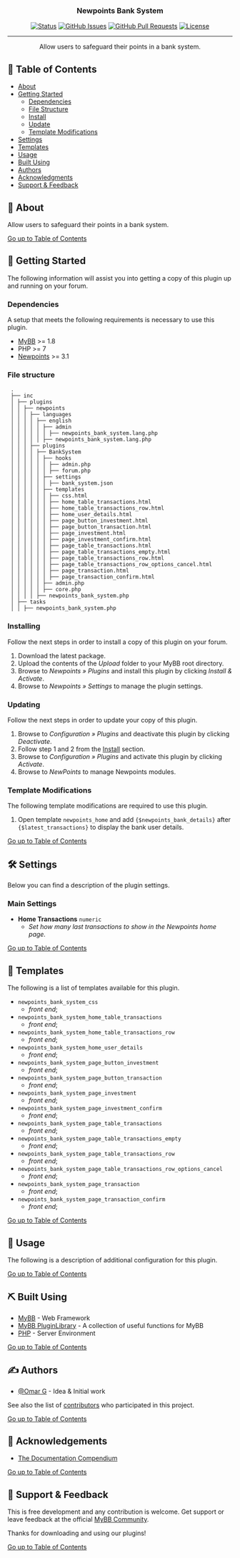 <h3 align="center">Newpoints Bank System</h3>

<div align="center">

[![Status](https://img.shields.io/badge/status-active-success.svg)]()
[![GitHub Issues](https://img.shields.io/github/issues/OUGC-Network/NewPoints-Bank.svg)](./issues)
[![GitHub Pull Requests](https://img.shields.io/github/issues-pr/OUGC-Network/NewPoints-Bank.svg)](./pulls)
[![License](https://img.shields.io/badge/license-GPL-blue)](/LICENSE)

</div>

---

<p align="center"> Allow users to safeguard their points in a bank system.
    <br> 
</p>

## 📜 Table of Contents <a name = "table_of_contents"></a>

- [About](#about)
- [Getting Started](#getting_started)
    - [Dependencies](#dependencies)
    - [File Structure](#file_structure)
    - [Install](#install)
    - [Update](#update)
    - [Template Modifications](#template_modifications)
- [Settings](#settings)
- [Templates](#templates)
- [Usage](#usage)
- [Built Using](#built_using)
- [Authors](#authors)
- [Acknowledgments](#acknowledgement)
- [Support & Feedback](#support)

## 🚀 About <a name = "about"></a>

Allow users to safeguard their points in a bank system.

[Go up to Table of Contents](#table_of_contents)

## 📍 Getting Started <a name = "getting_started"></a>

The following information will assist you into getting a copy of this plugin up and running on your forum.

### Dependencies <a name = "dependencies"></a>

A setup that meets the following requirements is necessary to use this plugin.

- [MyBB](https://mybb.com/) >= 1.8
- PHP >= 7
- [Newpoints](https://github.com/OUGC-Network/Newpoints) >= 3.1

### File structure <a name = "file_structure"></a>

  ```
   .
   ├── inc
   │ ├── plugins
   │ │ ├── newpoints
   │ │ │ ├── languages
   │ │ │ │ ├── english
   │ │ │ │ │ ├── admin
   │ │ │ │ │ │ ├── newpoints_bank_system.lang.php
   │ │ │ │ │ ├── newpoints_bank_system.lang.php
   │ │ │ ├── plugins
   │ │ │ │ ├── BankSystem
   │ │ │ │ │ ├── hooks
   │ │ │ │ │ │ ├── admin.php
   │ │ │ │ │ │ ├── forum.php
   │ │ │ │ │ ├── settings
   │ │ │ │ │ │ ├── bank_system.json
   │ │ │ │ │ ├── templates
   │ │ │ │ │ │ ├── css.html
   │ │ │ │ │ │ ├── home_table_transactions.html
   │ │ │ │ │ │ ├── home_table_transactions_row.html
   │ │ │ │ │ │ ├── home_user_details.html
   │ │ │ │ │ │ ├── page_button_investment.html
   │ │ │ │ │ │ ├── page_button_transaction.html
   │ │ │ │ │ │ ├── page_investment.html
   │ │ │ │ │ │ ├── page_investment_confirm.html
   │ │ │ │ │ │ ├── page_table_transactions.html
   │ │ │ │ │ │ ├── page_table_transactions_empty.html
   │ │ │ │ │ │ ├── page_table_transactions_row.html
   │ │ │ │ │ │ ├── page_table_transactions_row_options_cancel.html
   │ │ │ │ │ │ ├── page_transaction.html
   │ │ │ │ │ │ ├── page_transaction_confirm.html
   │ │ │ │ │ ├── admin.php
   │ │ │ │ │ ├── core.php
   │ │ │ │ ├── newpoints_bank_system.php
   │ ├── tasks
   │ │ ├── newpoints_bank_system.php
   ```

### Installing <a name = "install"></a>

Follow the next steps in order to install a copy of this plugin on your forum.

1. Download the latest package.
2. Upload the contents of the _Upload_ folder to your MyBB root directory.
3. Browse to _Newpoints » Plugins_ and install this plugin by clicking _Install & Activate_.
4. Browse to _Newpoints » Settings_ to manage the plugin settings.

### Updating <a name = "update"></a>

Follow the next steps in order to update your copy of this plugin.

1. Browse to _Configuration » Plugins_ and deactivate this plugin by clicking _Deactivate_.
2. Follow step 1 and 2 from the [Install](#install) section.
3. Browse to _Configuration » Plugins_ and activate this plugin by clicking _Activate_.
4. Browse to _NewPoints_ to manage Newpoints modules.

### Template Modifications <a name = "template_modifications"></a>

The following template modifications are required to use this plugin.

1. Open template `newpoints_home` and add `{$newpoints_bank_details}` after `{$latest_transactions}` to display the bank
   user details.

[Go up to Table of Contents](#table_of_contents)

## 🛠 Settings <a name = "settings"></a>

Below you can find a description of the plugin settings.

### Main Settings

- **Home Transactions** `numeric`
    - _Set how many last transactions to show in the Newpoints home page._

[Go up to Table of Contents](#table_of_contents)

## 📐 Templates <a name = "templates"></a>

The following is a list of templates available for this plugin.

- `newpoints_bank_system_css`
    - _front end_;
- `newpoints_bank_system_home_table_transactions`
    - _front end_;
- `newpoints_bank_system_home_table_transactions_row`
    - _front end_;
- `newpoints_bank_system_home_user_details`
    - _front end_;
- `newpoints_bank_system_page_button_investment`
    - _front end_;
- `newpoints_bank_system_page_button_transaction`
    - _front end_;
- `newpoints_bank_system_page_investment`
    - _front end_;
- `newpoints_bank_system_page_investment_confirm`
    - _front end_;
- `newpoints_bank_system_page_table_transactions`
    - _front end_;
- `newpoints_bank_system_page_table_transactions_empty`
    - _front end_;
- `newpoints_bank_system_page_table_transactions_row`
    - _front end_;
- `newpoints_bank_system_page_table_transactions_row_options_cancel`
    - _front end_;
- `newpoints_bank_system_page_transaction`
    - _front end_;
- `newpoints_bank_system_page_transaction_confirm`
    - _front end_;

[Go up to Table of Contents](#table_of_contents)

## 📖 Usage <a name="usage"></a>

The following is a description of additional configuration for this plugin.

[Go up to Table of Contents](#table_of_contents)

## ⛏ Built Using <a name = "built_using"></a>

- [MyBB](https://mybb.com/) - Web Framework
- [MyBB PluginLibrary](https://github.com/frostschutz/MyBB-PluginLibrary) - A collection of useful functions for MyBB
- [PHP](https://www.php.net/) - Server Environment

[Go up to Table of Contents](#table_of_contents)

## ✍️ Authors <a name = "authors"></a>

- [@Omar G](https://github.com/Sama34) - Idea & Initial work

See also the list of [contributors](https://github.com/OUGC-Network/NewPoints-Bank/contributors) who participated in
this project.

[Go up to Table of Contents](#table_of_contents)

## 🎉 Acknowledgements <a name = "acknowledgement"></a>

- [The Documentation Compendium](https://github.com/kylelobo/The-Documentation-Compendium)

[Go up to Table of Contents](#table_of_contents)

## 🎈 Support & Feedback <a name="support"></a>

This is free development and any contribution is welcome. Get support or leave feedback at the
official [MyBB Community](https://community.mybb.com/thread-159249.html).

Thanks for downloading and using our plugins!

[Go up to Table of Contents](#table_of_contents)